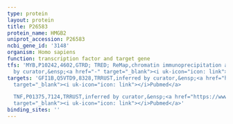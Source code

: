```yaml
---
type: protein
layout: protein
title: P26583
protein_name: HMGB2
uniprot_accession: P26583
ncbi_gene_id: '3148'
organism: Homo sapiens
function: transcription factor and target gene
tfs: 'MYB,P10242,4602,GTRD; TRED; ReMap,chromatin immunoprecipitation assay; inferred
  by curator,&ensp;<a href="-" target="_blank"><i uk-icon="icon: link"></i>Pubmed</a>'
targets: 'GFI1B,Q5VTD9,8328,TRRUST,inferred by curator,&ensp;<a href="https://www.ncbi.nlm.nih.gov/pubmed/?term=19965638%5Buid%5D"
  target="_blank"><i uk-icon="icon: link"></i>Pubmed</a>

  TNF,P01375,7124,TRRUST,inferred by curator,&ensp;<a href="https://www.ncbi.nlm.nih.gov/pubmed/?term=18218727%5Buid%5D"
  target="_blank"><i uk-icon="icon: link"></i>Pubmed</a>'
binding_sites: ''
---
```

